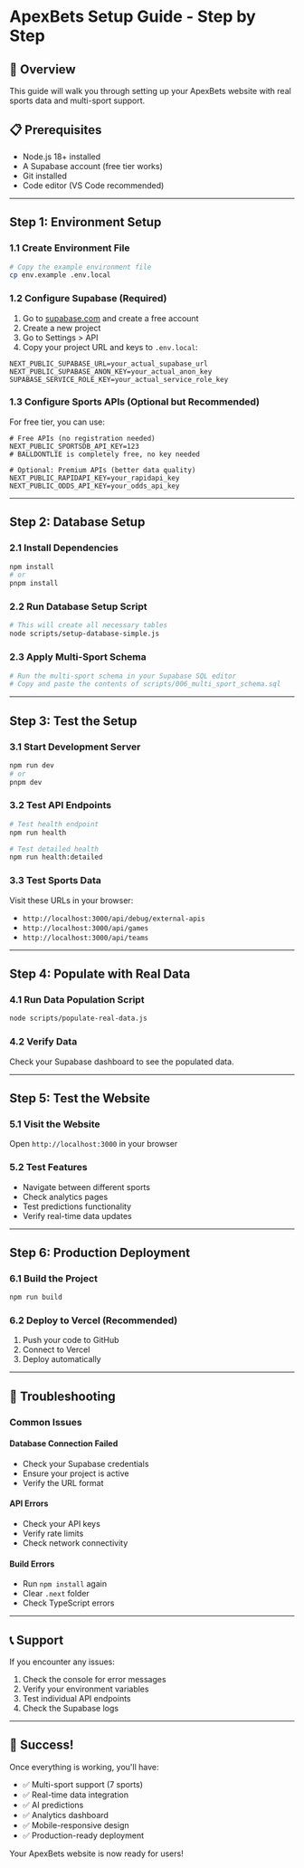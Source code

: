 # ApexBets Setup Guide - Step by Step

## 🎯 Overview
This guide will walk you through setting up your ApexBets website with real sports data and multi-sport support.

## 📋 Prerequisites
- Node.js 18+ installed
- A Supabase account (free tier works)
- Git installed
- Code editor (VS Code recommended)

---

## Step 1: Environment Setup

### 1.1 Create Environment File
```bash
# Copy the example environment file
cp env.example .env.local
```

### 1.2 Configure Supabase (Required)
1. Go to [supabase.com](https://supabase.com) and create a free account
2. Create a new project
3. Go to Settings > API
4. Copy your project URL and keys to `.env.local`:

```env
NEXT_PUBLIC_SUPABASE_URL=your_actual_supabase_url
NEXT_PUBLIC_SUPABASE_ANON_KEY=your_actual_anon_key
SUPABASE_SERVICE_ROLE_KEY=your_actual_service_role_key
```

### 1.3 Configure Sports APIs (Optional but Recommended)
For free tier, you can use:
```env
# Free APIs (no registration needed)
NEXT_PUBLIC_SPORTSDB_API_KEY=123
# BALLDONTLIE is completely free, no key needed

# Optional: Premium APIs (better data quality)
NEXT_PUBLIC_RAPIDAPI_KEY=your_rapidapi_key
NEXT_PUBLIC_ODDS_API_KEY=your_odds_api_key
```

---

## Step 2: Database Setup

### 2.1 Install Dependencies
```bash
npm install
# or
pnpm install
```

### 2.2 Run Database Setup Script
```bash
# This will create all necessary tables
node scripts/setup-database-simple.js
```

### 2.3 Apply Multi-Sport Schema
```bash
# Run the multi-sport schema in your Supabase SQL editor
# Copy and paste the contents of scripts/006_multi_sport_schema.sql
```

---

## Step 3: Test the Setup

### 3.1 Start Development Server
```bash
npm run dev
# or
pnpm dev
```

### 3.2 Test API Endpoints
```bash
# Test health endpoint
npm run health

# Test detailed health
npm run health:detailed
```

### 3.3 Test Sports Data
Visit these URLs in your browser:
- `http://localhost:3000/api/debug/external-apis`
- `http://localhost:3000/api/games`
- `http://localhost:3000/api/teams`

---

## Step 4: Populate with Real Data

### 4.1 Run Data Population Script
```bash
node scripts/populate-real-data.js
```

### 4.2 Verify Data
Check your Supabase dashboard to see the populated data.

---

## Step 5: Test the Website

### 5.1 Visit the Website
Open `http://localhost:3000` in your browser

### 5.2 Test Features
- Navigate between different sports
- Check analytics pages
- Test predictions functionality
- Verify real-time data updates

---

## Step 6: Production Deployment

### 6.1 Build the Project
```bash
npm run build
```

### 6.2 Deploy to Vercel (Recommended)
1. Push your code to GitHub
2. Connect to Vercel
3. Deploy automatically

---

## 🔧 Troubleshooting

### Common Issues

#### Database Connection Failed
- Check your Supabase credentials
- Ensure your project is active
- Verify the URL format

#### API Errors
- Check your API keys
- Verify rate limits
- Check network connectivity

#### Build Errors
- Run `npm install` again
- Clear `.next` folder
- Check TypeScript errors

---

## 📞 Support

If you encounter any issues:
1. Check the console for error messages
2. Verify your environment variables
3. Test individual API endpoints
4. Check the Supabase logs

---

## 🎉 Success!

Once everything is working, you'll have:
- ✅ Multi-sport support (7 sports)
- ✅ Real-time data integration
- ✅ AI predictions
- ✅ Analytics dashboard
- ✅ Mobile-responsive design
- ✅ Production-ready deployment

Your ApexBets website is now ready for users!
